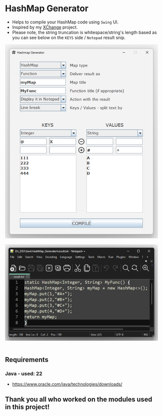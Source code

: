# HashMap Generator
- Helps to compile your HashMap code using `Swing` UI.
- Inspired by my [XChange](https://github.com/K4KarolE/XChange/blob/main/xchange/src/main/java/gi/CurrencyMap.java) project.
- Please note, the string truncation is whitespace/string's length based as you can see below on the `KEYS` side / `Notepad` result snip.

<div align="left">
    <img src="docs/promo/screenshot_app.png">
</div>
<br>
<div align="left">
    <img src="docs/promo/screenshot_notepad.png">
</div>
<br>

## Requirements
### Java - used: 22
- https://www.oracle.com/java/technologies/downloads/


## Thank you all who worked on the modules used in this project!
